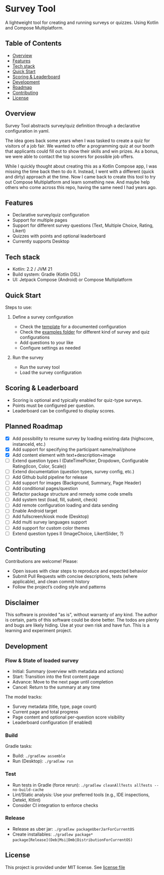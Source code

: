# Survey Tool

A lightweight tool for creating and running surveys or quizzes. Using Kotlin and Compose Multiplatform. 

## Table of Contents

- [Overview](#overview)
- [Features](#features)
- [Tech stack](#tech-stack)
- [Quick Start](#quick-start)
- [Scoring & Leaderboard](#scoring--leaderboard)
- [Development](#development)
- [Roadmap](#planned-roadmap)
- [Contributing](#contributing)
- [License](#license)

## Overview
Survey Tool abstracts survey/quiz definition through a declarative configuration in yaml.

The idea goes back some years when I was tasked to create a quiz for visitors of a job fair.
We wanted to offer a programming quiz at our booth that applicants could fill out to show their skills and win prizes.
As a bonus, we were able to contact the top scorers for possible job offers.

While I quickly thought about creating this as a Kotlin Compose app, I was missing the time back then to do it.
Instead, I went with a different (quick and dirty) approach at the time.
Now I came back to create this tool to try out Compose Multiplatform and learn something new. 
And maybe help others who come across this repo, having the same need I had years ago.

## Features
- Declarative survey/quiz configuration
- Support for multiple pages
- Support for different survey questions (Text, Multiple Choice, Rating, Likert)
- Quizzes with points and optional leaderboard
- Currently supports Desktop

## Tech stack
- Kotlin: 2.2 / JVM 21
- Build system: Gradle (Kotlin DSL)
- UI: Jetpack Compose (Android) or Compose Multiplatform

## Quick Start

Steps to use:

1) Define a survey configuration
   - Check the [template](template.yaml) for a documented configuration
   - Check the [examples folder](examples) for different kind of survey and quiz configurations
   - Add questions to your like
   - Configure settings as needed
   
2) Run the survey
   - Run the survey tool
   - Load the survey configuration

## Scoring & Leaderboard
- Scoring is optional and typically enabled for quiz-type surveys.
- Points must be configured per question.
- Leaderboard can be configured to display scores.

## Planned Roadmap
- [x] Add possibility to resume survey by loading existing data (highscore, instanceId, etc.)
- [x] Add support for specifying the participant name/mail/phone
- [x] Add content element with text+description+image
- [ ] Extend question types I (DateTimePicker, Dropdown, Configurable Rating(Icon, Color, Scale))
- [ ] Extend documentation (question types, survey config, etc.)
- [ ] Add Github build pipeline for release
- [ ] Add support for images (Background, Summary, Page Header)
- [ ] Add conditional pages/question
- [ ] Refactor package structure and remedy some code smells
- [ ] Add system test (load, fill, submit, check)
- [ ] Add remote configuration loading and data sending
- [ ] Enable Android target
- [ ] Add fullscreen/kiosk mode (Desktop)
- [ ] Add multi survey languages support
- [ ] Add support for custom color themes
- [ ] Extend question types II (ImageChoice, LikertSlider, ?)

## Contributing
Contributions are welcome! Please:
- Open issues with clear steps to reproduce and expected behavior
- Submit Pull Requests with concise descriptions, tests (where applicable), and clean commit history
- Follow the project’s coding style and patterns

## Disclaimer
This software is provided "as is", without warranty of any kind. The author is certain, parts of this software could be done better.
The todos are plenty and bugs are likely hiding. Use at your own risk and have fun. This is a learning and experiment project.

## Development

### Flow & State of loaded survey
- Initial: Summary (overview with metadata and actions)
- Start: Transition into the first content page
- Advance: Move to the next page until completion
- Cancel: Return to the summary at any time

The model tracks:
- Survey metadata (title, type, page count)
- Current page and total progress
- Page content and optional per-question score visibility
- Leaderboard configuration (if enabled)

### Build
Gradle tasks:
- Build: `./gradlew assemble`
- Run (Desktop): `./gradlew run`

### Test
- Run tests in Gradle (force rerun): `./gradlew cleanAllTests allTests --no-build-cache`
- Lint/Static analysis: Use your preferred tools (e.g., IDE inspections, Detekt, Ktlint)
- Consider CI integration to enforce checks

### Release
- Release as uber jar: `./gradlew packageUberJarForCurrentOS`
- Create installables: `./gradlew package*`  
  `package[Release](Deb|Msi|Dmb|DistributionForCurrentOS)`

## License
This project is provided under MIT license. See [license file](LICENSE)
